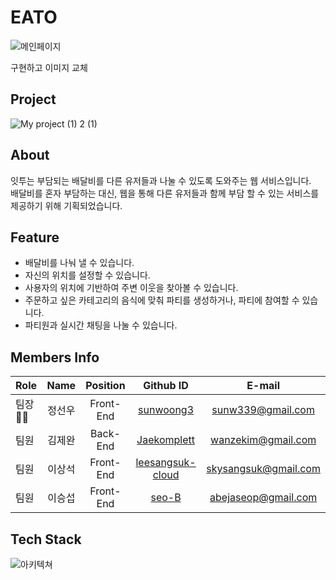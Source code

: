 # EATO

![메인페이지](https://user-images.githubusercontent.com/85715932/153204739-3d255d4b-0f09-4cdf-b8a6-d0cf69a54b83.png)

구현하고 이미지 교체
## Project
![My project (1) 2 (1)](https://user-images.githubusercontent.com/87610758/153203352-ca91b859-5dfc-41dd-a6f9-ef3476458fc6.png)

## About
잇투는 부담되는 배달비를 다른 유저들과 나눌 수 있도록 도와주는 웹 서비스입니다.\
배달비를 혼자 부담하는 대신, 웹을 통해 다른 유저들과 함께 부담 할 수 있는 서비스를 제공하기 위해 기획되었습니다.

## Feature
- 배달비를 나눠 낼 수 있습니다.
- 자신의 위치를 설정할 수 있습니다.
- 사용자의 위치에 기반하여 주변 이웃을 찾아볼 수 있습니다.
- 주문하고 싶은 카테고리의 음식에 맞춰 파티를 생성하거나, 파티에 참여할 수 있습니다.
- 파티원과 실시간 채팅을 나눌 수 있습니다.

## Members Info
| Role | Name | Position | Github ID | E-mail |
| :----------- | :------------: | :------------: | :------------: | :------------: |
| 팀장👸🏼 | 정선우 | Front-End | [sunwoong3](https://github.com/sunwoong3) | sunw339@gmail.com |
| 팀원 | 김제완 | Back-End | [Jaekomplett](https://github.com/Jaekomplett) | wanzekim@gmail.com |
| 팀원 | 이상석 | Front-End | [leesangsuk-cloud](https://github.com/leesangsuk-cloud) | skysangsuk@gmail.com |
| 팀원 | 이승섭 | Front-End | [seo-B](https://github.com/leesangsuk-cloud) | abejaseop@gmail.com |

## Tech Stack
![아키텍쳐](https://user-images.githubusercontent.com/85715932/153205847-b7b7f726-05e5-47e6-9718-e5ca034fd595.png)
